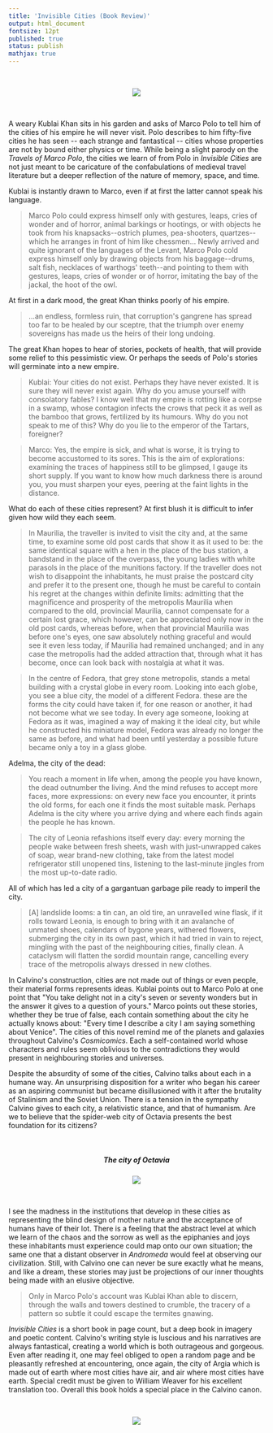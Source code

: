 ```yaml
---
title: 'Invisible Cities (Book Review)'
output: html_document
fontsize: 12pt
published: true
status: publish
mathjax: true
---
```


<br>
<p align="center"><img src="/figures/invisible_cities.jpg" witdth="30%"></p>
<br>

A weary Kublai Khan sits in his garden and asks of Marco Polo to tell him of the cities of his empire he will never visit. Polo describes to him fifty-five cities he has seen -- each strange and fantastical -- cities whose properties are not by bound either physics or time. While being a slight parody on the *Travels of Marco Polo*, the cities we learn of from Polo in *Invisible Cities* are not just meant to be caricature of the confabulations of medieval travel literature but a deeper reflection of the nature of memory, space, and time. 

Kublai is instantly drawn to Marco, even if at first the latter cannot speak his language.

> Marco Polo could express himself only with gestures, leaps, cries of wonder and of horror, animal barkings or hootings, or with objects he took from his knapsacks--ostrich plumes, pea-shooters, quartzes--which he arranges in front of him like chessmen... Newly arrived and quite ignorant of the languages of the Levant, Marco Polo cold express himself only by drawing objects from his baggage--drums, salt fish, necklaces of warthogs' teeth--and pointing to them with gestures, leaps, cries of wonder or of horror, imitating the bay of the jackal, the hoot of the owl.  

At first in a dark mood, the great Khan thinks poorly of his empire. 

> ...an endless, formless ruin, that corruption's gangrene has spread too far to be healed by our sceptre, that the triumph over enemy sovereigns has made us the heirs of their long undoing.

The great Khan hopes to hear of stories, pockets of health, that will provide some relief to this pessimistic view. Or perhaps the seeds of Polo's stories will germinate into a new empire. 

> Kublai: Your cities do not exist. Perhaps they have never existed. It is sure they will never exist again. Why do you amuse yourself with consolatory fables? I know well that my empire is rotting like a corpse in a swamp, whose contagion infects the crows that peck it as well as the bamboo that grows, fertilized by its humours. Why do you not speak to me of this? Why do you lie to the emperor of the Tartars, foreigner?

> Marco: Yes, the empire is sick, and what is worse, it is trying to become accustomed to its sores. This is the aim of explorations: examining the traces of happiness still to be glimpsed, I gauge its short supply. If you want to know how much darkness there is around you, you must sharpen your eyes, peering at the faint lights in the distance. 

What do each of these cities represent? At first blush it is difficult to infer given how wild they each seem.

> In Maurilia, the traveller is invited to visit the city and, at the same time, to examine some old post cards that show it as it used to be: the same identical square with a hen in the place of the bus station, a bandstand in the place of the overpass, the young ladies with white parasols in the place of the munitions factory. If the traveller does not wish to disappoint the inhabitants, he must praise the postcard city and prefer it to the present one, though he must be careful to contain his regret at the changes within definite limits: admitting that the magnificence and prosperity of the metropolis Maurilia when compared to the old, provincial Maurilia, cannot compensate for a certain lost grace, which however, can be appreciated only now in the old post cards, whereas before, when that provincial Maurilia was before one's eyes, one saw absolutely nothing graceful and would see it even less today, if Maurilia had remained unchanged; and in any case the metropolis had the added attraction that, through what it has become, once can look back with nostalgia at what it was. 

> In the centre of Fedora, that grey stone metropolis, stands a metal building with a crystal globe in every room. Looking into each globe, you see a blue city, the model of a different Fedora. these are the forms the city could have taken if, for one reason or another, it had not become what we see today. In every age someone, looking at Fedora as it was, imagined a way of making it the ideal city, but while he constructed his miniature model, Fedora was already no longer the same as before, and what had been until yesterday a possible future became only a toy in a glass globe. 

Adelma, the city of the dead:

> You reach a moment in life when, among the people you have known, the dead outnumber the living. And the mind refuses to accept more faces, more expressions: on every new face you encounter, it prints the old forms, for each one it finds the most suitable mask. Perhaps Adelma is the city where you arrive dying and where each finds again the people he has known.

> The city of Leonia refashions itself every day: every morning the people wake between fresh sheets, wash with just-unwrapped cakes of soap, wear brand-new clothing, take from the latest model refrigerator still unopened tins, listening to the last-minute jingles from the most up-to-date radio.

All of which has led a city of a gargantuan garbage pile ready to imperil the city.

> [A] landslide looms: a tin can, an old tire, an unravelled wine flask, if it rolls toward Leonia, is enough to bring with it an avalanche of unmated shoes, calendars of bygone years, withered flowers, submerging the city in its own past, which it had tried in vain to reject, mingling with the past of the neighbouring cities, finally clean. A cataclysm will flatten the sordid mountain range, cancelling every trace of the metropolis always dressed in new clothes.

In Calvino's construction, cities are not made out of things or even people, their material forms represents ideas. Kublai points out to Marco Polo at one point that "You take delight not in a city's seven or seventy wonders but in the answer it gives to a question of yours." Marco points out these stories, whether they be true of false, each contain something about the city he actually knows about: "Every time I describe a city I am saying something about Venice". The cities of this novel remind me of the planets and galaxies throughout Calvino's *Cosmicomics*. Each a self-contained world whose characters and rules seem oblivious to the contradictions they would present in neighbouring stories and universes.

Despite the absurdity of some of the cities, Calvino talks about each in a humane way. An unsurprising disposition for a writer who began his career as an aspiring communist but became disillusioned with it after the brutality of Stalinism and the Soviet Union. There is a tension in the sympathy Calvino gives to each city, a relativistic stance, and that of humanism. Are we to believe that the spider-web city of Octavia presents the best foundation for its citizens?

<br>
<h5><p align="center"> The city of Octavia </p></h5>
<p align="center"><img src="/figures/drawing_cities4.jpg" witdth="10%"></p>
<br>

I see the madness in the institutions that develop in these cities as representing the blind design of mother nature and the acceptance of humans have of their lot. There is a feeling that the abstract level at which we learn of the chaos and the sorrow as well as the epiphanies and joys these inhabitants must experience could map onto our own situation; the same one that a distant observer in *Andromeda* would feel at observing our civilization. Still, with Calvino one can never be sure exactly what he means, and like a dream, these stories may just be projections of our inner thoughts being made with an elusive objective.

> Only in Marco Polo's account was Kublai Khan able to discern, through the walls and towers destined to crumble, the tracery of a pattern so subtle it could escape the termites gnawing. 	

*Invisible Cities* is a short book in page count, but a deep book in imagery and poetic content. Calvino's writing style is luscious and his narratives are always fantastical, creating a world which is both outrageous and gorgeous. Even after reading it, one may feel obliged to open a random page and be pleasantly refreshed at encountering, once again, the city of Argia which is made out of earth where most cities have air, and air where most cities have earth. Special credit must be given to William Weaver for his excellent translation too. Overall this book holds a special place in the Calvino canon.  

<br>
<p align="center"><img src="/figures/drawing_cities1.jpg" witdth="33%"></p>
<br>
